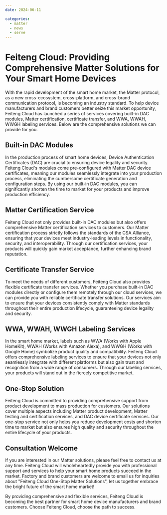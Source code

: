 ```yaml
---
date: 2024-06-11

categories:
  - matter
  - news
  - serve
---
```


# Feiteng Cloud: Providing Comprehensive Matter Solutions for Your Smart Home Devices

With the rapid development of the smart home market, the Matter protocol, as a new cross-ecosystem, cross-platform, and cross-brand communication protocol, is becoming an industry standard. To help device manufacturers and brand customers better seize this market opportunity, Feiteng Cloud has launched a series of services covering built-in DAC modules, Matter certification, certificate transfer, and WWA, WWAH, WWGH labeling services. Below are the comprehensive solutions we can provide for you.
<!-- more -->
## Built-in DAC Modules
In the production process of smart home devices, Device Authentication Certificates (DAC) are crucial to ensuring device legality and security. Feiteng Cloud's modules come pre-configured with Matter DAC device certificates, meaning our modules seamlessly integrate into your production process, eliminating the cumbersome certificate generation and configuration steps. By using our built-in DAC modules, you can significantly shorten the time to market for your products and improve production efficiency.

## Matter Certification Service
Feiteng Cloud not only provides built-in DAC modules but also offers comprehensive Matter certification services to customers. Our Matter certification process strictly follows the standards of the CSA Alliance, ensuring that your devices meet industry-leading levels in functionality, security, and interoperability. Through our certification services, your products will quickly gain market acceptance, further enhancing brand reputation.

## Certificate Transfer Service
To meet the needs of different customers, Feiteng Cloud also provides flexible certificate transfer services. Whether you purchase built-in DAC modules directly or configure them remotely through our cloud services, we can provide you with reliable certificate transfer solutions. Our services aim to ensure that your devices consistently comply with Matter standards throughout their entire production lifecycle, guaranteeing device legality and security.

## WWA, WWAH, WWGH Labeling Services
In the smart home market, labels such as WWA (Works with Apple HomeKit), WWAH (Works with Amazon Alexa), and WWGH (Works with Google Home) symbolize product quality and compatibility. Feiteng Cloud offers comprehensive labeling services to ensure that your devices not only seamlessly integrate with different platforms but also gain trust and recognition from a wide range of consumers. Through our labeling services, your products will stand out in the fiercely competitive market.

## One-Stop Solution
Feiteng Cloud is committed to providing comprehensive support from product development to mass production for customers. Our solutions cover multiple aspects including Matter product development, Matter testing and certification services, and DAC device certificate services. Our one-stop service not only helps you reduce development costs and shorten time to market but also ensures high quality and security throughout the entire lifecycle of your products.

## Consultation Welcome
If you are interested in our Matter solutions, please feel free to contact us at any time. Feiteng Cloud will wholeheartedly provide you with professional support and services to help your smart home products succeed in the market. Factory and brand customers are welcome to email us for inquiries about "Feiteng Cloud One-Stop Matter Solutions", let us together embrace the bright future of the smart home market!

By providing comprehensive and flexible services, Feiteng Cloud is becoming the best partner for smart home device manufacturers and brand customers. Choose Feiteng Cloud, choose the path to success.
